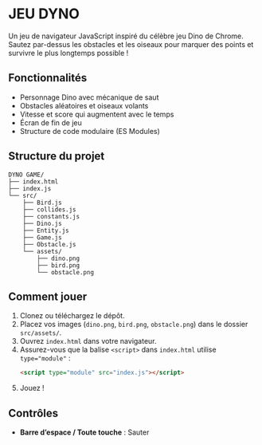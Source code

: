 # JEU DYNO

Un jeu de navigateur JavaScript inspiré du célèbre jeu Dino de Chrome.  
Sautez par-dessus les obstacles et les oiseaux pour marquer des points et survivre le plus longtemps possible !

## Fonctionnalités

- Personnage Dino avec mécanique de saut
- Obstacles aléatoires et oiseaux volants
- Vitesse et score qui augmentent avec le temps
- Écran de fin de jeu
- Structure de code modulaire (ES Modules)

## Structure du projet

```
DYNO GAME/
├── index.html
├── index.js
└── src/
    ├── Bird.js
    ├── collides.js
    ├── constants.js
    ├── Dino.js
    ├── Entity.js
    ├── Game.js
    ├── Obstacle.js
    └── assets/
        ├── dino.png
        ├── bird.png
        └── obstacle.png
```

## Comment jouer

1. Clonez ou téléchargez le dépôt.
2. Placez vos images (`dino.png`, `bird.png`, `obstacle.png`) dans le dossier `src/assets/`.
3. Ouvrez `index.html` dans votre navigateur.
4. Assurez-vous que la balise `<script>` dans `index.html` utilise `type="module"` :
   ```html
   <script type="module" src="index.js"></script>
   ```
5. Jouez !

## Contrôles

- **Barre d’espace / Toute touche** : Sauter
